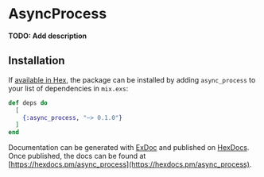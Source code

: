 # AsyncProcess

**TODO: Add description**

## Installation

If [available in Hex](https://hex.pm/docs/publish), the package can be installed
by adding `async_process` to your list of dependencies in `mix.exs`:

```elixir
def deps do
  [
    {:async_process, "~> 0.1.0"}
  ]
end
```

Documentation can be generated with [ExDoc](https://github.com/elixir-lang/ex_doc)
and published on [HexDocs](https://hexdocs.pm). Once published, the docs can
be found at [https://hexdocs.pm/async_process](https://hexdocs.pm/async_process).

